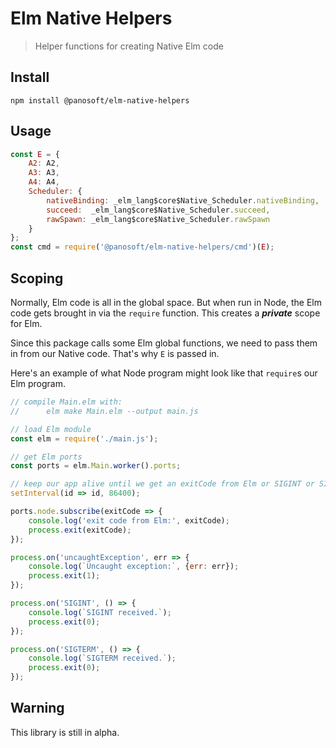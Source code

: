 # Elm Native Helpers

> Helper functions for creating Native Elm code

## Install

```
npm install @panosoft/elm-native-helpers
```

## Usage

```js
const E = {
	A2: A2,
	A3: A3,
	A4: A4,
	Scheduler: {
		nativeBinding: _elm_lang$core$Native_Scheduler.nativeBinding,
		succeed:  _elm_lang$core$Native_Scheduler.succeed,
		rawSpawn: _elm_lang$core$Native_Scheduler.rawSpawn
	}
};
const cmd = require('@panosoft/elm-native-helpers/cmd')(E);
```
## Scoping

Normally, Elm code is all in the global space. But when run in Node, the Elm code gets brought in via the `require` function. This creates a ***private*** scope for Elm.

Since this package calls some Elm global functions, we need to pass them in from our Native code. That's why `E` is passed in.

Here's an example of what Node program might look like that `require`s our Elm program.

```js
// compile Main.elm with:
//		elm make Main.elm --output main.js

// load Elm module
const elm = require('./main.js');

// get Elm ports
const ports = elm.Main.worker().ports;

// keep our app alive until we get an exitCode from Elm or SIGINT or SIGTERM (see below)
setInterval(id => id, 86400);

ports.node.subscribe(exitCode => {
	console.log('exit code from Elm:', exitCode);
	process.exit(exitCode);
});

process.on('uncaughtException', err => {
	console.log(`Uncaught exception:`, {err: err});
	process.exit(1);
});

process.on('SIGINT', () => {
	console.log(`SIGINT received.`);
	process.exit(0);
});

process.on('SIGTERM', () => {
	console.log(`SIGTERM received.`);
	process.exit(0);
});

```

## Warning

This library is still in alpha.
